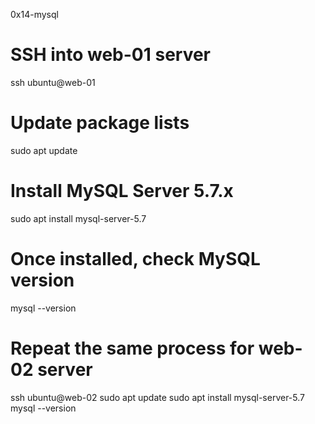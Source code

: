 0x14-mysql

# SSH into web-01 server
ssh ubuntu@web-01

# Update package lists
sudo apt update

# Install MySQL Server 5.7.x
sudo apt install mysql-server-5.7

# Once installed, check MySQL version
mysql --version

# Repeat the same process for web-02 server
ssh ubuntu@web-02
sudo apt update
sudo apt install mysql-server-5.7
mysql --version
